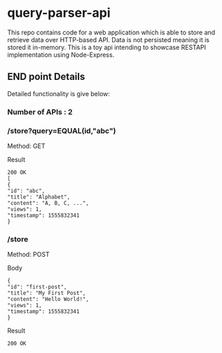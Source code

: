 # query-parser-api
This repo contains code for a web application which is able to store and retrieve data over HTTP-based
API. Data is not persisted meaning it is stored it in-memory. 
This is a toy api intending to showcase RESTAPI implementation using Node-Express. 

## END point Details
Detailed functionality is give below:
### Number of APIs : 2
### /store?query=EQUAL(id,"abc")
Method: GET 


Result
```
200 OK
[
{
"id": "abc",
"title": "Alphabet",
"content": "A, B, C, ...",
"views": 1,
"timestamp": 1555832341
}
```
### /store
Method: POST


Body
```
{
"id": "first-post",
"title": "My First Post",
"content": "Hello World!",
"views": 1,
"timestamp": 1555832341
}
```
Result 
```
200 OK
```
